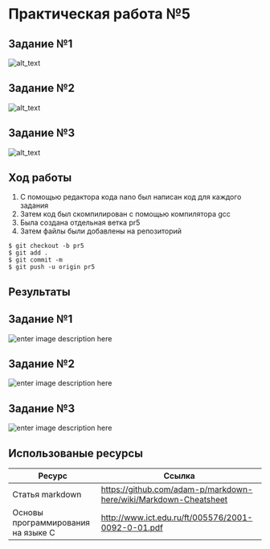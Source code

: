 # Практическая работа №5
## Задание №1
![alt_text](https://pp.userapi.com/c850536/v850536982/f0667/WVXF5E5XroQ.jpg)
## Задание №2
![alt_text](https://pp.userapi.com/c850536/v850536982/f066f/GV4k37N8Ow8.jpg)
## Задание №3
![alt_text](https://pp.userapi.com/c850536/v850536982/f0677/1iOEqtRUipU.jpg)
## Ход работы
1. С помощью редактора кода nano был написан код для каждого задания
2. Затем код был скомпилирован с помощью компилятора gcc
3. Была создана отдельная ветка pr5 
4. Затем файлы были добавлены  на репозиторий
```
$ git checkout -b pr5
$ git add .
$ git commit -m
$ git push -u origin pr5
```
## Результаты

## Задание №1
![enter image description here](https://lh3.googleusercontent.com/Ya2F8DXNNICifny71Rx15WYNJPMukb10VdDp3u4U5WTYTFzfqepmb7Az8Q6EyEa_TOkp2ZR34IBS)
## Задание №2
![enter image description here](https://lh3.googleusercontent.com/_G8VdKIjEB9o7AmKnRgZP9L0sRmvvxZFccub0aa0elHYdTfSO8fNXFWsVXUNhBTYtDGjzYZbVphz)
## Задание №3
![enter image description here](https://lh3.googleusercontent.com/uozg7b_3uwctZX2nYLpggOEpcNsPSMaO2G3V8hAZWr0bOHxaoQQenyPsUju_G2KImWiemvf4Al-n)
## Использованые ресурсы

| Ресурс          | Ссылка                                                           |
| ------------    | -----------------------------------------------------------------|
| Статья markdown | https://github.com/adam-p/markdown-here/wiki/Markdown-Cheatsheet |
| Основы программирования на языке С         | http://www.ict.edu.ru/ft/005576/2001-0092-0-01.pdf               |

